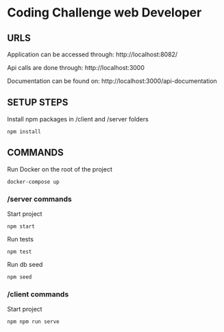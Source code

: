 # Coding Challenge web Developer

## URLS

Application can be accessed through: http://localhost:8082/

Api calls are done through: http://localhost:3000

Documentation can be found on: http://localhost:3000/api-documentation

## SETUP STEPS

Install npm packages in /client and /server folders
```shell
npm install
```

## COMMANDS

Run Docker on the root of the project
```shell
docker-compose up
```

### /server commands


Start project
```shell
npm start
```

Run tests
```shell
npm test
```

Run db seed
```shell
npm seed
```


### /client commands


Start project
```shell
npm npm run serve
```
